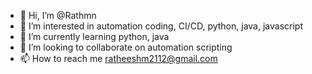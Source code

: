 - 👋 Hi, I’m @Rathmn
- 👀 I’m interested in automation coding, CI/CD, python, java, javascript
- 🌱 I’m currently learning python, java
- 💞️ I’m looking to collaborate on automation scripting
- 📫 How to reach me ratheeshm2112@gmail.com

<!---
Rathmn/Rathmn is a ✨ special ✨ repository because its `README.md` (this file) appears on your GitHub profile.
You can click the Preview link to take a look at your changes.
--->
